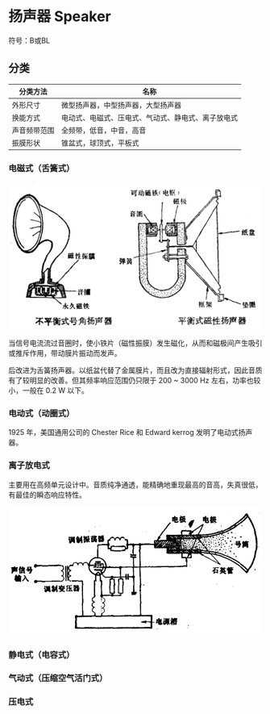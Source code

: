 # 扬声器 Speaker
符号：B或BL
## 分类
| 分类方法    | 名称                          |
|------------|------------------------------|
| 外形尺寸    | 微型扬声器，中型扬声器，大型扬声器 |
| 换能方式    | 电动式、电磁式、压电式、气动式、静电式、离子放电式 |
| 声音频带范围 | 全频带，低音，中音，高音         |
| 振膜形状    | 锥盆式，球顶式，平板式           |

### 电磁式（舌簧式）

 ![](Images/电磁式扬声器.png)

当信号电流流过音圈时，使小铁片（磁性振膜）发生磁化，从而和磁极间产生吸引或推斥作用，带动膜片振动而发声。

后改进为舌簧扬声器。以纸盆代替了金属膜片，而且改为直接辐射形式，因此音质有了较明显的改善。但其频率响应范围仍只限于 200 ~ 3000 Hz 左右，功率也较小，一般在 0.2 W 以下。

### 电动式（动圈式）

1925 年，美国通用公司的 Chester Rice 和 Edward kerrog 发明了电动式扬声器。

### 离子放电式

主要用在高频单元设计中。音质纯净通透，能精确地重现最高的音高，失真很低，有最佳的瞬态响应特性。

 ![](Images/离子放电式扬声器.png)

### 静电式（电容式）

### 气动式（压缩空气活门式）

### 压电式


